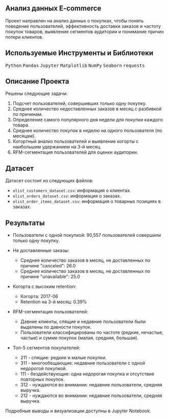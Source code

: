 ## Анализ данных E-commerce

Проект направлен на анализ данных о покупках, чтобы понять поведение пользователей, эффективность доставки заказов и частоту покупок товаров, выявление сегментов аудитории и понимание причин потери клиентов.

## Используемые Инструменты и Библиотеки

<p>
  <kbd>Python</kbd>
  <kbd>Pandas</kbd>
  <kbd>Jupyter</kbd>
  <kbd>Matplotlib</kbd>
  <kbd>NumPy</kbd>
  <kbd>Seaborn</kbd>
  <kbd>requests</kbd>
</p>

## Описание Проекта

Решены следующие задачи:

1. Подсчет пользователей, совершивших только одну покупку.
2. Среднее количество недоставленных заказов в месяц с разбивкой по причинам.
3. Определение самого популярного дня недели для покупки каждого товара.
4. Среднее количество покупок в неделю на одного пользователя (по месяцам).
5. Когортный анализ пользователей и выявление когорты с наибольшим удержанием на 3-й месяц.
6. RFM-сегментация пользователей для оценки аудитории.

## Датасет

Датасет состоит из следующих файлов:

- `olist_customers_dataset.csv`: информация о клиентах.
- `olist_orders_dataset.csv`: информация о заказах.
- `olist_order_items_dataset.csv`: информация о товарных позициях в заказах.

## Результаты
- Пользователи с одной покупкой: 90,557 пользователей совершили только одну покупку.

- Не доставленные заказы:
   - Среднее количество заказов в месяц, не доставленных по причине "canceled": 26.0
   - Среднее количество заказов в месяц, не доставленных по причине "unavailable": 25.0

- Когорта с высоким retention:
   - Когорта: 2017-06
   - Retention на 3-й месяц: 0.39%

- RFM-сегментация пользователей:
   - Давние клиенты, спящие и недавние пользователи были выделены по давности покупок.
   - Пользователи классифицированы по частоте (редкие, нечастые, частые) и сумме покупок (малая, средняя, большая).

- Топ-5 сегментов покупателей:
   - 211 - спящие: редкие и малые покупки.
   - 311 - многообещающие: недавние пользователи с одной недорогой покупкой.
   - 111 - бездействующие: одна недорогая покупка и отсутствие повторных покупок.
   - 312 - нуждаются во внимании: недавние пользователи, средняя выручка.
   - 212 - нуждаются во внимании: недавние пользователи, средняя выручка.
     
Подробные выводы и визуализации доступны в Jupyter Notebook.
